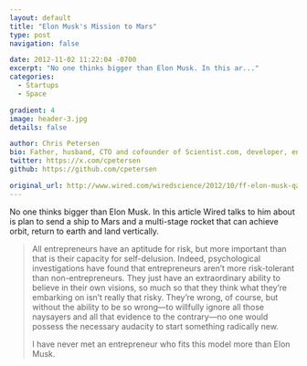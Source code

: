 ```yaml
---
layout: default
title: "Elon Musk's Mission to Mars"
type: post
navigation: false

date: 2012-11-02 11:22:04 -0700
excerpt: "No one thinks bigger than Elon Musk. In this ar..."
categories:
  - Startups
  - Space

gradient: 4
image: header-3.jpg
details: false

author: Chris Petersen
bio: Father, husband, CTO and cofounder of Scientist.com, developer, entrepreneur and technologist.
twitter: https://x.com/cpetersen
github: https://github.com/cpetersen

original_url: http://www.wired.com/wiredscience/2012/10/ff-elon-musk-qa/all/
---
```



No one thinks bigger than Elon Musk. In this article Wired talks to him about is plan to send a ship to Mars and a multi-stage rocket that can achieve orbit, return to earth and land vertically.

 > 
 > 
 > All entrepreneurs have an aptitude for risk, but more important than that is their capacity for self-delusion. Indeed, psychological investigations have found that entrepreneurs aren’t more risk-tolerant than non-entrepreneurs. They just have an extraordinary ability to believe in their own visions, so much so that they think what they’re embarking on isn’t really that risky. They’re wrong, of course, but without the ability to be so wrong—to willfully ignore all those naysayers and all that evidence to the contrary—no one would possess the necessary audacity to start something radically new.
 > 
 > I have never met an entrepreneur who fits this model more than Elon Musk.
 > 
 > 
